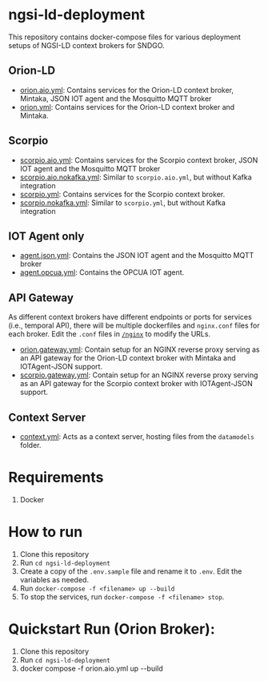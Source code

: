 # ngsi-ld-deployment
This repository contains docker-compose files for various deployment setups of NGSI-LD context brokers for SNDGO.

## Orion-LD
- [orion.aio.yml](./orion.aio.yml): Contains services for the Orion-LD context broker, Mintaka, JSON IOT agent and the Mosquitto MQTT broker
- [orion.yml](./orion.yml): Contains services for the Orion-LD context broker and Mintaka.

## Scorpio
- [scorpio.aio.yml](./scorpio.aio.yml): Contains services for the Scorpio context broker, JSON IOT agent and the Mosquitto MQTT broker
- [scorpio.aio.nokafka.yml](./scorpio.aio.nokafka.yml): Similar to `scorpio.aio.yml`, but without Kafka integration
- [scorpio.yml](./scorpio.yml): Contains services for the Scorpio context broker.
- [scorpio.nokafka.yml](./scorpio.nokafka.yml): Similar to `scorpio.yml`, but without Kafka integration

## IOT Agent only
- [agent.json.yml](./agent.json.yml): Contains the JSON IOT agent and the Mosquitto MQTT broker
- [agent.opcua.yml](./agent.opcua.yml): Contains the OPCUA IOT agent.

## API Gateway
As different context brokers have different endpoints or ports for services (i.e., temporal API), there will be multiple dockerfiles and `nginx.conf` files for each broker. Edit the `.conf` files in [`/nginx`](./nginx) to modify the URLs.
- [orion.gateway.yml](./orion.gateway.yml): Contain setup for an NGINX reverse proxy serving as an API gateway for the Orion-LD context broker with Mintaka and IOTAgent-JSON support. 
- [scorpio.gateway.yml](./scorpio.gateway.yml): Contain setup for an NGINX reverse proxy serving as an API gateway for the Scorpio context broker with IOTAgent-JSON support. 

## Context Server
- [context.yml](./context.yml): Acts as a context server, hosting files from the `datamodels` folder.


# Requirements
1. Docker

# How to run
1. Clone this repository
2. Run `cd ngsi-ld-deployment`
3. Create a copy of the `.env.sample` file and rename it to `.env`. Edit the variables as needed.
4. Run `docker-compose -f <filename> up --build`
5. To stop the services, run `docker-compose -f <filename> stop`.

# Quickstart Run (Orion Broker):
1. Clone this repository
2. Run `cd ngsi-ld-deployment`
3. docker compose -f orion.aio.yml up --build
